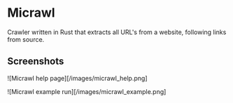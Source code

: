 # Micrawl
Crawler written in Rust that extracts all URL's from a website, following links from source.

## Screenshots


![Micrawl help page][/images/micrawl_help.png]


![Micrawl example run][/images/micrawl_example.png]
